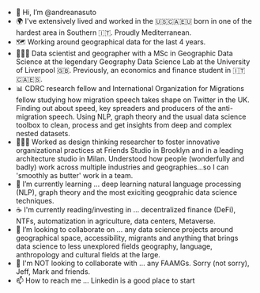 - 👋 Hi, I’m @andreanasuto
- 🌍 I've extensively lived and worked in the 🇺🇸🇨🇦🇪🇺 born in one of the hardest area in Southern 🇮🇹. Proudly Mediterranean.
- 🗺 Working around geographical data for the last 4 years.
- 👨🏽‍💻 Data scientist and geographer with a MSc in Geographic Data Science at the legendary Geography Data Science Lab at the University of Liverpool 🇬🇧. Previously, an economics and finance student in 🇮🇹🇨🇦🇪🇸.
- 📊 CDRC research fellow and International Organization for Migrations fellow studying how migration speech takes shape on Twitter in the UK. Finding out about speed, key spreaders and producers of the anti-migration speech. Using NLP, graph theory and the usual data science toolbox to clean, process and get insights from deep and complex nested datasets.
- 🕵🏽‍♂️ Worked as design thinking researcher to foster innovative organizational practices at Friends Studio in Brooklyn and in a leading architecture studio in Milan. Understood how people (wonderfully and badly) work across multiple industries and geographies...so I can 'smoothly as butter' work in a team.
- 🌱 I’m currently learning ... deep learning natural language processing (NLP), graph theory and the most exiciting geogprahic data science techniques.
- ☕️ I'm currently reading/investing in ... decentralized finance (DeFi), NTFs, automatization in agriculture, data centers, Metaverse.
- 💞️ I’m looking to collaborate on ... any data science projects around geographical space, accessibility, migrants and anything that brings data science to less unexplored fields geography, language, anthropology and cultural fields at the large.
- 🚫 I'm NOT looking to collaborate with ... any FAAMGs. Sorry (not sorry), Jeff, Mark and friends.
- 📫 How to reach me ... Linkedin is a good place to start

<!---
andreanasuto/andreanasuto is a ✨ special ✨ repository because its `README.md` (this file) appears on your GitHub profile.
You can click the Preview link to take a look at your changes.
--->
